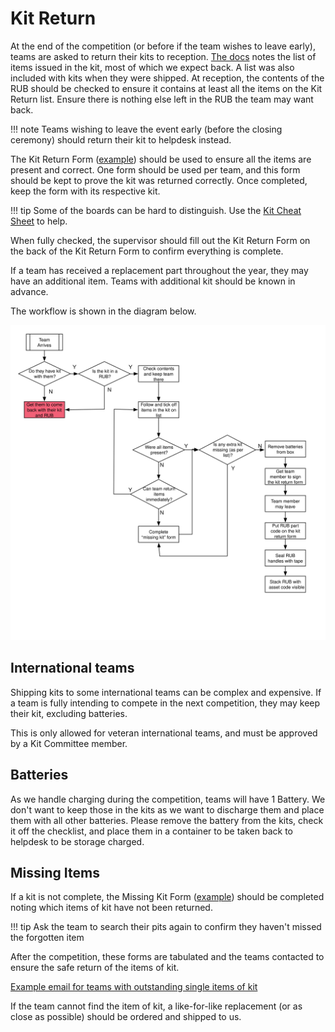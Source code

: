 # Kit Return

At the end of the competition (or before if the team wishes to leave early), teams are asked to return their kits to reception. [The docs](https://studentrobotics.org/docs/kit/) notes the list of items issued in the kit, most of which we expect back. A list was also included with kits when they were shipped. At reception, the contents of the RUB should be checked to ensure it contains at least all the items on the Kit Return list. Ensure there is nothing else left in the RUB the team may want back.

!!! note
    Teams wishing to leave the event early (before the closing ceremony) should return their kit to helpdesk instead.

The Kit Return Form ([example][kit-return-form]) should be used to ensure all the items are present and correct. One form should be used per team, and this form should be kept to prove the kit was returned correctly. Once completed, keep the form with its respective kit.

!!! tip
    Some of the boards can be hard to distinguish. Use the [Kit Cheat Sheet][kit-cheat-sheet] to help.

When fully checked, the supervisor should fill out the Kit Return Form on the back of the Kit Return Form to confirm everything is complete.

If a team has received a replacement part throughout the year, they may have an additional item. Teams with additional kit should be known in advance.

The workflow is shown in the diagram below.

![Kit return flow](./diagrams/kit-return-desk-flow.svg)

## International teams

Shipping kits to some international teams can be complex and expensive. If a team is fully intending to compete in the next competition, they may keep their kit, excluding batteries.

This is only allowed for veteran international teams, and must be approved by a Kit Committee member.

## Batteries

As we handle charging during the competition, teams will have 1 Battery. We don't want to keep those in the kits as we want to discharge them and place them with all other batteries. Please remove the battery from the kits, check it off the checklist, and place them in a container to be taken back to helpdesk to be storage charged.

## Missing Items

If a kit is not complete, the Missing Kit Form ([example](https://docs.google.com/document/d/1G9Rv0hWHamecVhk1saslqfMxlYuAg5miJwzOg4GCpVo/edit?usp=sharing)) should be completed noting which items of kit have not been returned.

!!! tip
    Ask the team to search their pits again to confirm they haven't missed the forgotten  item

After the competition, these forms are tabulated and the teams contacted to ensure the safe return of the items of kit.

[Example email for teams with outstanding single items of kit](https://github.com/srobo/team-emails/blob/master/SR2019/2019-05-28-single-item-kit-chase.md)

If the team cannot find the item of kit, a like-for-like replacement (or as close as possible) should be ordered and shipped to us.

[kit-return-form]: https://docs.google.com/document/d/11W2pB2FzoIncv22DgOUHnk_hH0bLkGInXoIL7pCbwOA/edit?usp=sharing
[kit-cheat-sheet]: https://docs.google.com/document/d/1FnMTGaeSnH9Q2ZTSHW3QgiSVpV4Iv32oJCpvGKDADLs/edit?usp=sharing
